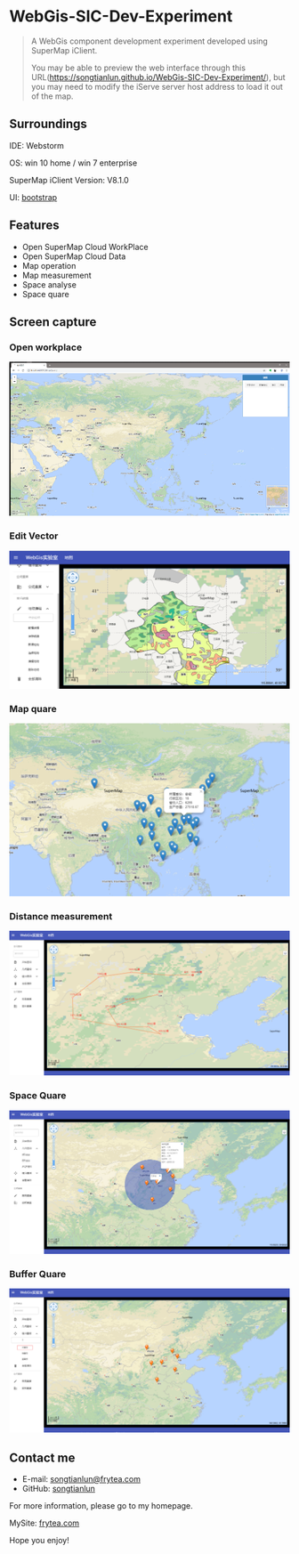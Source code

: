 # WebGis-SIC-Dev-Experiment

>A WebGis component development experiment developed using SuperMap iClient.
>
>You may be able to preview the web interface through this URL([<https://songtianlun.github.io/WebGis-SIC-Dev-Experiment/>](<https://songtianlun.github.io/WebGis-SIC-Dev-Experiment/>)), but you may need to modify the iServe server host address to load it out of the map.

## Surroundings

IDE: Webstorm

OS: win 10 home / win 7 enterprise

SuperMap iClient Version: V8.1.0

UI: [bootstrap](https://getbootstrap.com/)





## Features

 - Open SuperMap Cloud WorkPlace
 - Open SuperMap Cloud Data
 - Map operation
 - Map measurement
 - Space analyse
 - Space quare

## Screen capture

### Open workplace

![](https://raw.githubusercontent.com/songtianlun/Image-Hosting/image/20190510222409.png)

### Edit Vector

![](https://raw.githubusercontent.com/songtianlun/Image-Hosting/image/20190510222158.png)

### Map quare

![](https://raw.githubusercontent.com/songtianlun/Image-Hosting/image/20190510222342.png)

### Distance measurement

![](https://raw.githubusercontent.com/songtianlun/Image-Hosting/image/20190510222505.png)

### Space Quare

![](https://raw.githubusercontent.com/songtianlun/Image-Hosting/image/20190510222610.png)

### Buffer Quare

![](https://raw.githubusercontent.com/songtianlun/Image-Hosting/image/20190510222707.png)

## Contact me

- E-mail: songtianlun@frytea.com
- GitHub: [songtianlun](https://github.com/songtianlun) 

For more information, please go to my homepage.

MySite: [frytea.com](https://frytea.com/)

Hope you enjoy!